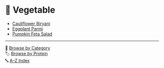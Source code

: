 # 🍆 Vegetable

- [Cauliflower Biryani](../recipes/cauliflower_biryani.md)
- [Eggplant Parmi](../recipes/eggplant_parmi.md)
- [Pumpkin Feta Salad](../recipes/pumpkin_feta_salad.md)

---

📁 [Browse by Category](../indexes/categories.md)  
🏷️ [Browse by Protein](../indexes/proteins.md)  
🔤 [A–Z Index](../indexes/alphabet.md)